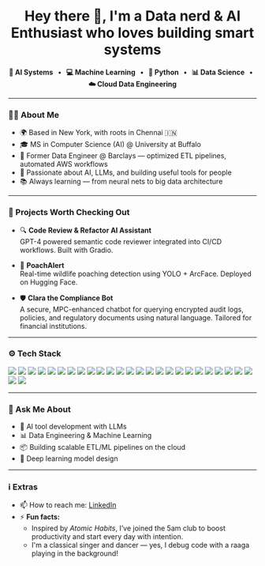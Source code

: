 <h1 align="center">Hey there 👋, I'm a Data nerd & AI Enthusiast who loves building smart systems</h1>

<p align="center">
  <strong>🧠 AI Systems &nbsp; • &nbsp; 💻 Machine Learning &nbsp; • &nbsp; 🐍 Python &nbsp; • &nbsp; 📊 Data Science &nbsp; • &nbsp; ☁️ Cloud Data Engineering</strong>
</p>


---

### 👨‍💻 About Me

- 🌍 Based in New York, with roots in Chennai 🇮🇳  
- 🎓 MS in Computer Science (AI) @ University at Buffalo  
- 💼 Former Data Engineer @ Barclays — optimized ETL pipelines, automated AWS workflows  
- 🧠 Passionate about AI, LLMs, and building useful tools for people  
- 📚 Always learning — from neural nets to big data architecture

---

### 🚀 Projects Worth Checking Out

- 🔍 **Code Review & Refactor AI Assistant**  
  GPT-4 powered semantic code reviewer integrated into CI/CD workflows. Built with Gradio.

- 🐾 **PoachAlert**  
  Real-time wildlife poaching detection using YOLO + ArcFace. Deployed on Hugging Face.

- 🛡️ **Clara the Compliance Bot**  
  A secure, MPC-enhanced chatbot for querying encrypted audit logs, policies, and regulatory documents using natural language. Tailored for financial institutions.

---

### ⚙️ Tech Stack

<p>
  <img src="https://img.shields.io/badge/Python-3776AB?style=flat&logo=python&logoColor=white" />
  <img src="https://img.shields.io/badge/SQL-4479A1?style=flat&logo=postgresql&logoColor=white" />
  <img src="https://img.shields.io/badge/R-276DC3?style=flat&logo=r&logoColor=white" />
  <img src="https://img.shields.io/badge/Scikit--learn-F7931E?style=flat&logo=scikit-learn&logoColor=white" />
  <img src="https://img.shields.io/badge/TensorFlow-FF6F00?style=flat&logo=tensorflow&logoColor=white" />
  <img src="https://img.shields.io/badge/PyTorch-EE4C2C?style=flat&logo=pytorch&logoColor=white" />
  <img src="https://img.shields.io/badge/Transformers-FFD43B?style=flat&logo=huggingface&logoColor=black" />
  <img src="https://img.shields.io/badge/Spark-FF8000?style=flat&logo=apachespark&logoColor=white" />
  <img src="https://img.shields.io/badge/Hadoop-66CCFF?style=flat&logo=apachehadoop&logoColor=white" />
  <img src="https://img.shields.io/badge/AWS-232F3E?style=flat&logo=amazonaws&logoColor=white" />
  <img src="https://img.shields.io/badge/GCP-4285F4?style=flat&logo=googlecloud&logoColor=white" />
  <img src="https://img.shields.io/badge/Databricks-E34A6F?style=flat&logo=databricks&logoColor=white" />
  <img src="https://img.shields.io/badge/Docker-2496ED?style=flat&logo=docker&logoColor=white" />
  <img src="https://img.shields.io/badge/Git-F05032?style=flat&logo=git&logoColor=white" />
  <img src="https://img.shields.io/badge/Jenkins-D24939?style=flat&logo=jenkins&logoColor=white" />
  <img src="https://img.shields.io/badge/Tableau-E97627?style=flat&logo=tableau&logoColor=white" />
  <img src="https://img.shields.io/badge/Jira-0052CC?style=flat&logo=jira&logoColor=white" />
  <img src="https://img.shields.io/badge/LLMs-FFC107?style=flat&logo=openai&logoColor=black" />
  <img src="https://img.shields.io/badge/HTML5-E34F26?style=flat&logo=html5&logoColor=white" />
  <img src="https://img.shields.io/badge/CSS3-1572B6?style=flat&logo=css3&logoColor=white" />
  <img src="https://img.shields.io/badge/JavaScript-F7DF1E?style=flat&logo=javascript&logoColor=black" />
  <img src="https://img.shields.io/badge/FAISS-0064a5?style=flat&logo=facebook&logoColor=white" />
  <img src="https://img.shields.io/badge/LangChain-3B3B3B?style=flat&logo=LangChain&logoColor=white" />
  <img src="https://img.shields.io/badge/PostgreSQL-4169E1?style=flat&logo=postgresql&logoColor=white" />
  <img src="https://img.shields.io/badge/MySQL-4479A1?style=flat&logo=mysql&logoColor=white" />
  <img src="https://img.shields.io/badge/NumPy-013243?style=flat&logo=numpy&logoColor=white" />
  <img src="https://img.shields.io/badge/Pandas-150458?style=flat&logo=pandas&logoColor=white" />


</p>

---

### 💬 Ask Me About

- 🤖 AI tool development with LLMs  
- 📊 Data Engineering & Machine Learning  
- 📦 Building scalable ETL/ML pipelines on the cloud  
- 🧠 Deep learning model design

---

### ℹ️ Extras

- 📫 How to reach me: [LinkedIn](https://linkedin.com/in/rajashree-s)  
- ⚡ **Fun facts:**
  - Inspired by *Atomic Habits*, I’ve joined the 5am club to boost productivity and start every day with intention.  
  - I'm a classical singer and dancer — yes, I debug code with a raaga playing in the background!
